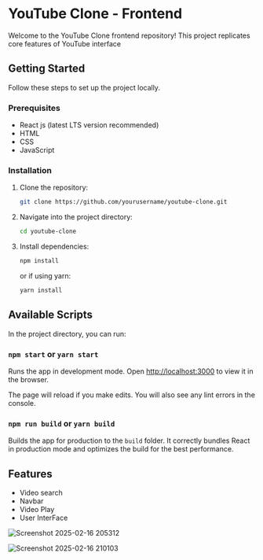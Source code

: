 # YouTube Clone - Frontend

Welcome to the YouTube Clone frontend repository! This project replicates core features of YouTube interface

## Getting Started

Follow these steps to set up the project locally.

### Prerequisites
- React js (latest LTS version recommended)
- HTML
- CSS
- JavaScript

### Installation

1. Clone the repository:
   ```sh
   git clone https://github.com/yourusername/youtube-clone.git
   ```
2. Navigate into the project directory:
   ```sh
   cd youtube-clone
   ```
3. Install dependencies:
   ```sh
   npm install
   ```
   or if using yarn:
   ```sh
   yarn install
   ```

## Available Scripts

In the project directory, you can run:

### `npm start` or `yarn start`
Runs the app in development mode.
Open [http://localhost:3000](http://localhost:3000) to view it in the browser.

The page will reload if you make edits.
You will also see any lint errors in the console.

### `npm run build` or `yarn build`
Builds the app for production to the `build` folder.
It correctly bundles React in production mode and optimizes the build for the best performance.

## Features
- Video search
- Navbar
- Video Play
- User InterFace

![Screenshot 2025-02-16 205312](https://github.com/user-attachments/assets/a860466e-dc43-45bb-bf1d-23e285d7cf41)






![Screenshot 2025-02-16 210103](https://github.com/user-attachments/assets/ff2355be-574b-4f10-8fe4-34da0dbb750c)




